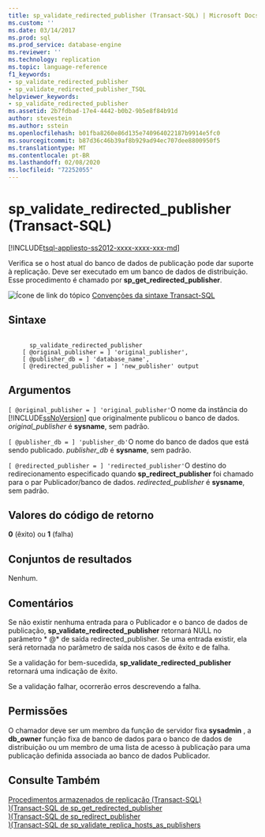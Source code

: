 ```yaml
---
title: sp_validate_redirected_publisher (Transact-SQL) | Microsoft Docs
ms.custom: ''
ms.date: 03/14/2017
ms.prod: sql
ms.prod_service: database-engine
ms.reviewer: ''
ms.technology: replication
ms.topic: language-reference
f1_keywords:
- sp_validate_redirected_publisher
- sp_validate_redirected_publisher_TSQL
helpviewer_keywords:
- sp_validate_redirected_publisher
ms.assetid: 2b7fdbad-17e4-4442-b0b2-9b5e8f84b91d
author: stevestein
ms.author: sstein
ms.openlocfilehash: b01fba8260e86d135e740964022187b9914e5fc0
ms.sourcegitcommit: b87d36c46b39af8b929ad94ec707dee8800950f5
ms.translationtype: MT
ms.contentlocale: pt-BR
ms.lasthandoff: 02/08/2020
ms.locfileid: "72252055"
---
```

# <a name="sp_validate_redirected_publisher-transact-sql"></a>sp_validate_redirected_publisher (Transact-SQL)
[!INCLUDE[tsql-appliesto-ss2012-xxxx-xxxx-xxx-md](../../includes/tsql-appliesto-ss2012-xxxx-xxxx-xxx-md.md)]

  Verifica se o host atual do banco de dados de publicação pode dar suporte à replicação. Deve ser executado em um banco de dados de distribuição. Esse procedimento é chamado por **sp_get_redirected_publisher**.  
  
 ![Ícone de link do tópico](../../database-engine/configure-windows/media/topic-link.gif "Ícone de link do tópico") [Convenções da sintaxe Transact-SQL](../../t-sql/language-elements/transact-sql-syntax-conventions-transact-sql.md)  
  
## <a name="syntax"></a>Sintaxe  
  
```  
  
      sp_validate_redirected_publisher   
    [ @original_publisher = ] 'original_publisher',  
    [ @publisher_db = ] 'database_name',   
    [ @redirected_publisher = ] 'new_publisher' output  
```  
  
## <a name="arguments"></a>Argumentos  
`[ @original_publisher = ] 'original_publisher'`O nome da instância do [!INCLUDE[ssNoVersion](../../includes/ssnoversion-md.md)] que originalmente publicou o banco de dados. *original_publisher* é **sysname**, sem padrão.  
  
`[ @publisher_db = ] 'publisher_db'`O nome do banco de dados que está sendo publicado. *publisher_db* é **sysname**, sem padrão.  
  
`[ @redirected_publisher = ] 'redirected_publisher'`O destino do redirecionamento especificado quando **sp_redirect_publisher** foi chamado para o par Publicador/banco de dados. *redirected_publisher* é **sysname**, sem padrão.  
  
## <a name="return-code-values"></a>Valores do código de retorno  
 **0** (êxito) ou **1** (falha)  
  
## <a name="result-sets"></a>Conjuntos de resultados  
 Nenhum.  
  
## <a name="remarks"></a>Comentários  
 Se não existir nenhuma entrada para o Publicador e o banco de dados de publicação, **sp_validate_redirected_publisher** retornará NULL no parâmetro * \@* de saída redirected_publisher. Se uma entrada existir, ela será retornada no parâmetro de saída nos casos de êxito e de falha.  
  
 Se a validação for bem-sucedida, **sp_validate_redirected_publisher** retornará uma indicação de êxito.  
  
 Se a validação falhar, ocorrerão erros descrevendo a falha.  
  
## <a name="permissions"></a>Permissões  
 O chamador deve ser um membro da função de servidor fixa **sysadmin** , a **db_owner** função fixa de banco de dados para o banco de dados de distribuição ou um membro de uma lista de acesso à publicação para uma publicação definida associada ao banco de dados Publicador.  
  
## <a name="see-also"></a>Consulte Também  
 [Procedimentos armazenados de replicação &#40;Transact-SQL&#41;](../../relational-databases/system-stored-procedures/replication-stored-procedures-transact-sql.md)   
 [&#41;&#40;Transact-SQL de sp_get_redirected_publisher](../../relational-databases/system-stored-procedures/sp-get-redirected-publisher-transact-sql.md)   
 [&#41;&#40;Transact-SQL de sp_redirect_publisher](../../relational-databases/system-stored-procedures/sp-redirect-publisher-transact-sql.md)   
 [&#41;&#40;Transact-SQL de sp_validate_replica_hosts_as_publishers](../../relational-databases/system-stored-procedures/sp-validate-replica-hosts-as-publishers-transact-sql.md)  
  
  
